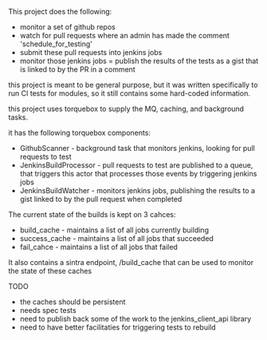 This project does the following:

  - monitor a set of github repos
  - watch for pull requests where an admin has made the comment 'schedule_for_testing'
  - submit these pull requests into jenkins jobs
  - monitor those jenkins jobs
  = publish the results of the tests as a gist that is linked to by the PR in a comment


this project is meant to be general purpose, but it was written specifically to run CI tests for modules,
so it still contains some hard-coded information.

this project uses torquebox to supply the MQ, caching, and background tasks.

it has the following torquebox components:

- GithubScanner - background task that monitors jenkins, looking for pull requests to test
- JenkinsBuildProcessor - pull requests to test are published to a queue, that triggers this actor
that processes those events by triggering jenkins jobs
- JenkinsBuildWatcher - monitors jenkins jobs, publishing the results to a gist linked to by the pull request when completed

The current state of the builds is kept on 3 cahces:

- build_cache - maintains a list of all jobs currently building
- success_cache - maintains a list of all jobs that succeeded
- fail_cahce - maintains a list of all jobs that failed

It also contains a sintra endpoint, /build_cache that can be used to monitor the state of these caches

TODO

- the caches should be persistent
- needs spec tests
- need to publish back some of the work to the jenkins_client_api library
- need to have better facilitaties for triggering tests to rebuild
